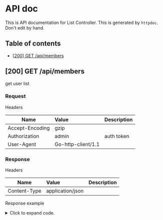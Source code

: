 # API doc

This is API documentation for List Controller. This is generated by `httpdoc`. Don't edit by hand.

## Table of contents

- [[200] GET /api/members](#200-get-apimembers)


## [200] GET /api/members

get user list

### Request



Headers

| Name  | Value  | Description |
| ----- | :----- | :--------- |
| Accept-Encoding | gzip |  |
| Authorization | admin | auth token |
| User-Agent | Go-http-client/1.1 |  |







### Response

Headers

| Name  | Value  | Description |
| ----- | :----- | :--------- |
| Content-Type | application/json |  |





Response example

<details>
<summary>Click to expand code.</summary>

```javascript
[
    {
        "id": 1,
        "name": "hoge"
    },
    {
        "id": 2,
        "name": "foo"
    },
    {
        "id": 3,
        "name": "bar"
    }
]
```

</details>



